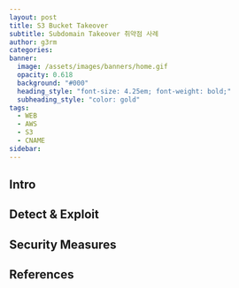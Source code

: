 ```yaml
---
layout: post
title: S3 Bucket Takeover
subtitle: Subdomain Takeover 취약점 사례
author: g3rm
categories: 
banner:
  image: /assets/images/banners/home.gif
  opacity: 0.618
  background: "#000"
  heading_style: "font-size: 4.25em; font-weight: bold;"
  subheading_style: "color: gold"
tags:
  - WEB
  - AWS
  - S3
  - CNAME
sidebar:
---
```



## Intro


## Detect & Exploit 

## Security Measures

## References
